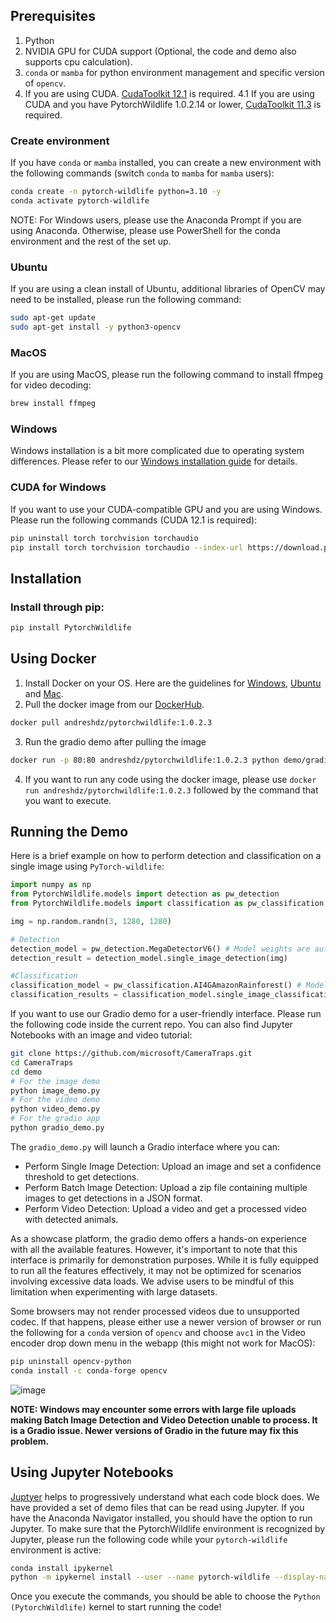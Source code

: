 ## Prerequisites
1. Python 
2. NVIDIA GPU for CUDA support (Optional, the code and demo also supports cpu calculation).
3. `conda` or `mamba` for python environment management and specific version of `opencv`.
4. If you are using CUDA. [CudaToolkit 12.1](https://developer.nvidia.com/cuda-12-1-0-download-archive) is required.
4.1 If you are using CUDA and you have PytorchWildlife 1.0.2.14 or lower, [CudaToolkit 11.3](https://developer.nvidia.com/cuda-11.3.0-download-archive) is required.

### Create environment
If you have `conda` or `mamba` installed, you can create a new environment with the following commands (switch `conda` to `mamba` for `mamba` users):
```bash
conda create -n pytorch-wildlife python=3.10 -y
conda activate pytorch-wildlife
```
NOTE: For Windows users, please use the Anaconda Prompt if you are using Anaconda. Otherwise, please use PowerShell for the conda environment and the rest of the set up.

### Ubuntu
If you are using a clean install of Ubuntu, additional libraries of OpenCV may need to be installed, please run the following command:
```bash
sudo apt-get update
sudo apt-get install -y python3-opencv
```

### MacOS
If you are using MacOS, please run the following command to install ffmpeg for video decoding:
```bash
brew install ffmpeg
```

### Windows
Windows installation is a bit more complicated due to operating system differences. Please refer to our [Windows installation guide](https://zenodo.org/records/15376499/files/PytorchWildlife_Windows_installation_tutorial.pdf) for details.

### CUDA for Windows
If you want to use your CUDA-compatible GPU and you are using Windows. Please run the following commands (CUDA 12.1 is required):

```bash
pip uninstall torch torchvision torchaudio
pip install torch torchvision torchaudio --index-url https://download.pytorch.org/whl/cu121
```

## Installation

### Install through pip:
```bash
pip install PytorchWildlife
```
## Using Docker

1. Install Docker on your OS. Here are the guidelines for [Windows](https://docs.docker.com/desktop/install/windows-install/), [Ubuntu](https://docs.docker.com/engine/install/ubuntu/) and [Mac](https://docs.docker.com/desktop/install/mac-install/).
2. Pull the docker image from our [DockerHub](https://hub.docker.com/repository/docker/andreshdz/pytorchwildlife/general).
```bash
docker pull andreshdz/pytorchwildlife:1.0.2.3
```
3. Run the gradio demo after pulling the image
```bash
docker run -p 80:80 andreshdz/pytorchwildlife:1.0.2.3 python demo/gradio_demo.py
```
4. If you want to run any code using the docker image,  please use `docker run andreshdz/pytorchwildlife:1.0.2.3` followed by the command that you want to execute.

## Running the Demo
Here is a brief example on how to perform detection and classification on a single image using `PyTorch-wildlife`:

```python
import numpy as np
from PytorchWildlife.models import detection as pw_detection
from PytorchWildlife.models import classification as pw_classification

img = np.random.randn(3, 1280, 1280)

# Detection
detection_model = pw_detection.MegaDetectorV6() # Model weights are automatically downloaded.
detection_result = detection_model.single_image_detection(img)

#Classification
classification_model = pw_classification.AI4GAmazonRainforest() # Model weights are automatically downloaded.
classification_results = classification_model.single_image_classification(img)
```

If you want to use our Gradio demo for a user-friendly interface. Please run the following code inside the current repo. You can also find Jupyter Notebooks with an image and video tutorial:

```bash
git clone https://github.com/microsoft/CameraTraps.git
cd CameraTraps
cd demo
# For the image demo
python image_demo.py
# For the video demo
python video_demo.py
# For the gradio app
python gradio_demo.py
```
The `gradio_demo.py` will launch a Gradio interface where you can:
- Perform Single Image Detection: Upload an image and set a confidence threshold to get detections.
- Perform Batch Image Detection: Upload a zip file containing multiple images to get detections in a JSON format.
- Perform Video Detection: Upload a video and get a processed video with detected animals. 

As a showcase platform, the gradio demo offers a hands-on experience with all the available features. However, it's important to note that this interface is primarily for demonstration purposes. While it is fully equipped to run all the features effectively, it may not be optimized for scenarios involving excessive data loads. We advise users to be mindful of this limitation when experimenting with large datasets.

Some browsers may not render processed videos due to unsupported codec. If that happens, please either use a newer version of browser or run the following for a `conda` version of `opencv` and choose `avc1` in the Video encoder drop down menu in the webapp (this might not work for MacOS):

```bash
pip uninstall opencv-python
conda install -c conda-forge opencv
```

![image](https://zenodo.org/records/15376499/files/gradio_UI.png)

**NOTE: Windows may encounter some errors with large file uploads making Batch Image Detection and Video Detection unable to process. It is a Gradio issue. Newer versions of Gradio in the future may fix this problem.**


## Using Jupyter Notebooks
[Juptyer](https://jupyter.org/) helps to progressively understand what each code block does. We have provided a set of demo files that can be read using Jupyter. If you have the Anaconda Navigator installed, you should have the option to run Jupyter. To make sure that the PytorchWildlife environment is recognized by Jupyter, please run the following code while your `pytorch-wildlife` environment is active:
```bash
conda install ipykernel
python -m ipykernel install --user --name pytorch-wildlife --display-name "Python (PytorchWildlife)"
```
Once you execute the commands, you should be able to choose the `Python (PytorchWildlife)` kernel to start running the code!
